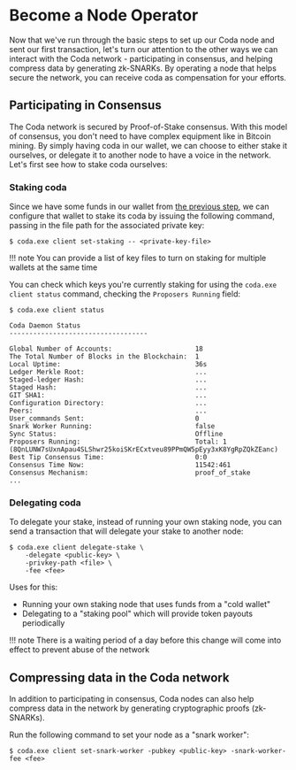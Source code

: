 # Become a Node Operator

Now that we've run through the basic steps to set up our Coda node and sent our first transaction, let's turn our attention to the other ways we can interact with the Coda network - participating in consensus, and helping compress data by generating zk-SNARKs. By operating a node that helps secure the network, you can receive coda as compensation for your efforts.

## Participating in Consensus

The Coda network is secured by Proof-of-Stake consensus. With this model of consensus, you don't need to have complex equipment like in Bitcoin mining. By simply having coda in our wallet, we can choose to either stake it ourselves, or delegate it to another node to have a voice in the network. Let's first see how to stake coda ourselves:

### Staking coda

Since we have some funds in our wallet from [the previous step](https://www.notion.so/codaprotocol/My-First-Transaction-0304f6d71707419fadf9678318c6107b), we can configure that wallet to stake its coda by issuing the following command, passing in the file path for the associated private key:

    $ coda.exe client set-staking -- <private-key-file>

!!! note
    You can provide a list of key files to turn on staking for multiple wallets at the same time

You can check which keys you're currently staking for using the `coda.exe client status` command, checking the `Proposers Running` field:

    $ coda.exe client status
    
    Coda Daemon Status 
    -----------------------------------
    
    Global Number of Accounts:                     18
    The Total Number of Blocks in the Blockchain:  1
    Local Uptime:                                  36s
    Ledger Merkle Root:                            ...
    Staged-ledger Hash:                            ...
    Staged Hash:                                   ...
    GIT SHA1:                                      ...
    Configuration Directory:                       ...
    Peers:                                         ...
    User_commands Sent:                            0
    Snark Worker Running:                          false
    Sync Status:                                   Offline
    Proposers Running:                             Total: 1 (8QnLUNW7sUxnApau4SLShwr25koiSKrECxtveu89PPmQW5pEyy3xK8YgRpZQkZEanc)
    Best Tip Consensus Time:                       0:0
    Consensus Time Now:                            11542:461
    Consensus Mechanism:                           proof_of_stake
    ...

### Delegating coda

To delegate your stake, instead of running your own staking node, you can send a transaction that will delegate your stake to another node:

    $ coda.exe client delegate-stake \
        -delegate <public-key> \
        -privkey-path <file> \
        -fee <fee>

Uses for this:

- Running your own staking node that uses funds from a "cold wallet"
- Delegating to a "staking pool" which will provide token payouts periodically

!!! note
    There is a waiting period of a day before this change will come into effect to prevent abuse of the network

## Compressing data in the Coda network

In addition to participating in consensus, Coda nodes can also help compress data in the network by generating cryptographic proofs (zk-SNARKs).

Run the following command to set your node as a "snark worker":

    $ coda.exe client set-snark-worker -pubkey <public-key> -snark-worker-fee <fee>